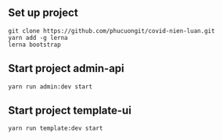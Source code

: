## Set up project
```
git clone https://github.com/phucuongit/covid-nien-luan.git
yarn add -g lerna
lerna bootstrap
```
## Start project admin-api
```
yarn run admin:dev start
```
## Start project template-ui
```
yarn run template:dev start
```